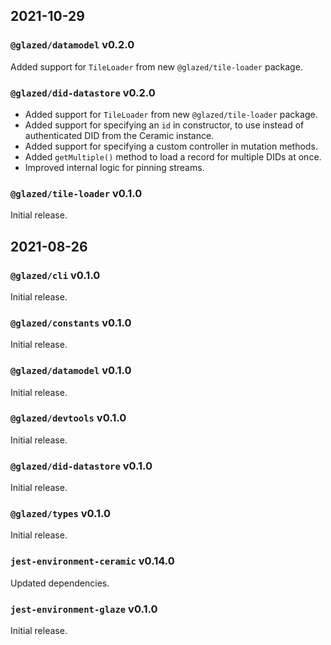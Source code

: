 ## 2021-10-29

### `@glazed/datamodel` v0.2.0

Added support for `TileLoader` from new `@glazed/tile-loader` package.

### `@glazed/did-datastore` v0.2.0

- Added support for `TileLoader` from new `@glazed/tile-loader` package.
- Added support for specifying an `id` in constructor, to use instead of authenticated DID from the Ceramic instance.
- Added support for specifying a custom controller in mutation methods.
- Added `getMultiple()` method to load a record for multiple DIDs at once.
- Improved internal logic for pinning streams.

### `@glazed/tile-loader` v0.1.0

Initial release.

## 2021-08-26

### `@glazed/cli` v0.1.0

Initial release.

### `@glazed/constants` v0.1.0

Initial release.

### `@glazed/datamodel` v0.1.0

Initial release.

### `@glazed/devtools` v0.1.0

Initial release.

### `@glazed/did-datastore` v0.1.0

Initial release.

### `@glazed/types` v0.1.0

Initial release.

### `jest-environment-ceramic` v0.14.0

Updated dependencies.

### `jest-environment-glaze` v0.1.0

Initial release.
